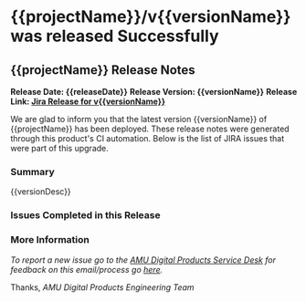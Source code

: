 
# {{projectName}}/v{{versionName}} was released Successfully

## {{projectName}} Release Notes

**Release Date: {{releaseDate}}**
**Release Version: {{versionName}}**
**Release Link: [Jira Release for v{{versionName}}](https://amuniversal.atlassian.net/projects/{projectIdOrKey}/versions/{id})**

We are glad to inform you that the latest version {{versionName}} of
{{projectName}} has been deployed.  These release notes were generated through
this product's CI automation. Below is the list of JIRA issues that were part of this
upgrade.

### Summary

{{versionDesc}}

### Issues Completed in this Release

### More Information

_To report a new issue go to the [AMU Digital Products Service
Desk](https://amuniversal.atlassian.net/servicedesk/customer/portal/9) for
feedback on this email/process go
[here](https://amuniversal.atlassian.net/secure/Dashboard.jspa?selectPageId=11506)._

Thanks,
_AMU Digital Products Engineering Team_
